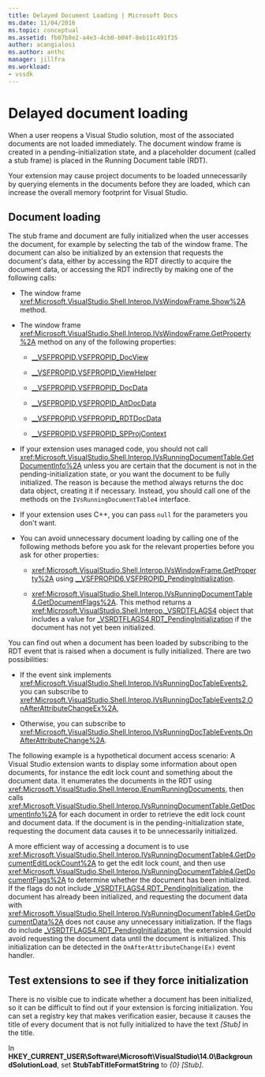 ```yaml
---
title: Delayed Document Loading | Microsoft Docs
ms.date: 11/04/2016
ms.topic: conceptual
ms.assetid: fb07b8e2-a4e3-4cb0-b04f-8eb11c491f35
author: acangialosi
ms.author: anthc
manager: jillfra
ms.workload:
- vssdk
---
```

# Delayed document loading

When a user reopens a Visual Studio solution, most of the associated documents are not loaded immediately. The document window frame is created in a pending-initialization state, and a placeholder document (called a stub frame) is placed in the Running Document table (RDT).

Your extension may cause project documents to be loaded unnecessarily by querying elements in the documents before they are loaded, which can increase the overall memory footprint for Visual Studio.

## Document loading

The stub frame and document are fully initialized when the user accesses the document, for example by selecting the tab of the window frame. The document can also be initialized by an extension that requests the document's data, either by accessing the RDT directly to acquire the document data, or accessing the RDT indirectly by making one of the following calls:

- The window frame <xref:Microsoft.VisualStudio.Shell.Interop.IVsWindowFrame.Show%2A> method.

- The window frame <xref:Microsoft.VisualStudio.Shell.Interop.IVsWindowFrame.GetProperty%2A> method on any of the following properties:

  - [__VSFPROPID.VSFPROPID_DocView](<xref:Microsoft.VisualStudio.Shell.Interop.__VSFPROPID.VSFPROPID_DocView>)

  - [__VSFPROPID.VSFPROPID_ViewHelper](<xref:Microsoft.VisualStudio.Shell.Interop.__VSFPROPID.VSFPROPID_ViewHelper>)

  - [__VSFPROPID.VSFPROPID_DocData](<xref:Microsoft.VisualStudio.Shell.Interop.__VSFPROPID.VSFPROPID_DocData>)

  - [__VSFPROPID.VSFPROPID_AltDocData](<xref:Microsoft.VisualStudio.Shell.Interop.__VSFPROPID.VSFPROPID_AltDocData>)

  - [__VSFPROPID.VSFPROPID_RDTDocData](<xref:Microsoft.VisualStudio.Shell.Interop.__VSFPROPID.VSFPROPID_RDTDocData>)

  - [__VSFPROPID.VSFPROPID_SPProjContext](<xref:Microsoft.VisualStudio.Shell.Interop.__VSFPROPID.VSFPROPID_SPProjContext>)

- If your extension uses managed code, you should not call <xref:Microsoft.VisualStudio.Shell.Interop.IVsRunningDocumentTable.GetDocumentInfo%2A> unless you are certain that the document is not in the pending-initialization state, or you want the document to be fully initialized. The reason is because the method always returns the doc data object, creating it if necessary. Instead, you should call one of the methods on the `IVsRunningDocumentTable4` interface.

- If your extension uses C++, you can pass `null` for the parameters you don't want.

- You can avoid unnecessary document loading by calling one of the following methods before you ask for the relevant properties before you ask for other properties:

  - <xref:Microsoft.VisualStudio.Shell.Interop.IVsWindowFrame.GetProperty%2A> using [__VSFPROPID6.VSFPROPID_PendingInitialization](<xref:Microsoft.VisualStudio.Shell.Interop.__VSFPROPID6.VSFPROPID_PendingInitialization>).

  - <xref:Microsoft.VisualStudio.Shell.Interop.IVsRunningDocumentTable4.GetDocumentFlags%2A>. This method returns a <xref:Microsoft.VisualStudio.Shell.Interop._VSRDTFLAGS4> object that includes a value for [_VSRDTFLAGS4.RDT_PendingInitialization](<xref:Microsoft.VisualStudio.Shell.Interop._VSRDTFLAGS4.RDT_PendingInitialization>) if the document has not yet been initialized.

You can find out when a document has been loaded by subscribing to the RDT event that is raised when a document is fully initialized. There are two possibilities:

- If the event sink implements <xref:Microsoft.VisualStudio.Shell.Interop.IVsRunningDocTableEvents2>, you can subscribe to <xref:Microsoft.VisualStudio.Shell.Interop.IVsRunningDocTableEvents2.OnAfterAttributeChangeEx%2A>,

- Otherwise, you can subscribe to <xref:Microsoft.VisualStudio.Shell.Interop.IVsRunningDocTableEvents.OnAfterAttributeChange%2A>.

The following example is a hypothetical document access scenario: A Visual Studio extension wants to display some information about open documents, for instance the edit lock count and something about the document data. It enumerates the documents in the RDT using <xref:Microsoft.VisualStudio.Shell.Interop.IEnumRunningDocuments>, then calls <xref:Microsoft.VisualStudio.Shell.Interop.IVsRunningDocumentTable.GetDocumentInfo%2A> for each document in order to retrieve the edit lock count and document data. If the document is in the pending-initialization state, requesting the document data causes it to be unnecessarily initialized.

A more efficient way of accessing a document is to use <xref:Microsoft.VisualStudio.Shell.Interop.IVsRunningDocumentTable4.GetDocumentEditLockCount%2A> to get the edit lock count, and then use <xref:Microsoft.VisualStudio.Shell.Interop.IVsRunningDocumentTable4.GetDocumentFlags%2A> to determine whether the document has been initialized. If the flags do not include [_VSRDTFLAGS4.RDT_PendingInitialization](<xref:Microsoft.VisualStudio.Shell.Interop._VSRDTFLAGS4.RDT_PendingInitialization>), the document has already been initialized, and requesting the document data with <xref:Microsoft.VisualStudio.Shell.Interop.IVsRunningDocumentTable4.GetDocumentData%2A> does not cause any unnecessary initialization. If the flags do include [_VSRDTFLAGS4.RDT_PendingInitialization](<xref:Microsoft.VisualStudio.Shell.Interop._VSRDTFLAGS4.RDT_PendingInitialization>), the extension should avoid requesting the document data until the document is initialized. This initialization can be detected in the `OnAfterAttributeChange(Ex)` event handler.

## Test extensions to see if they force initialization

There is no visible cue to indicate whether a document has been initialized, so it can be difficult to find out if your extension is forcing initialization. You can set a registry key that makes verification easier, because it causes the title of every document that is not fully initialized to have the text *[Stub]* in the title.

In **HKEY_CURRENT_USER\Software\Microsoft\VisualStudio\14.0\BackgroundSolutionLoad**, set **StubTabTitleFormatString** to *{0} [Stub]*.
